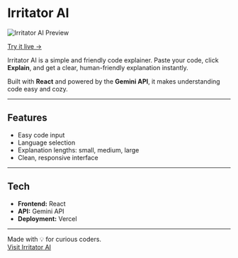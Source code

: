 # Irritator AI

![Irritator AI Preview](frontend/assets/preview.png)

[Try it live →](https://irritatorai.vercel.app)

Irritator AI is a simple and friendly code explainer. Paste your code, click **Explain**, and get a clear, human-friendly explanation instantly.  

Built with **React** and powered by the **Gemini API**, it makes understanding code easy and cozy.

---

## Features

- Easy code input  
- Language selection  
- Explanation lengths: small, medium, large  
- Clean, responsive interface  

---

## Tech

- **Frontend:** React  
- **API:** Gemini API  
- **Deployment:** Vercel  

---

Made with 💡 for curious coders.  
[Visit Irritator AI](https://irritatorai.vercel.app)
